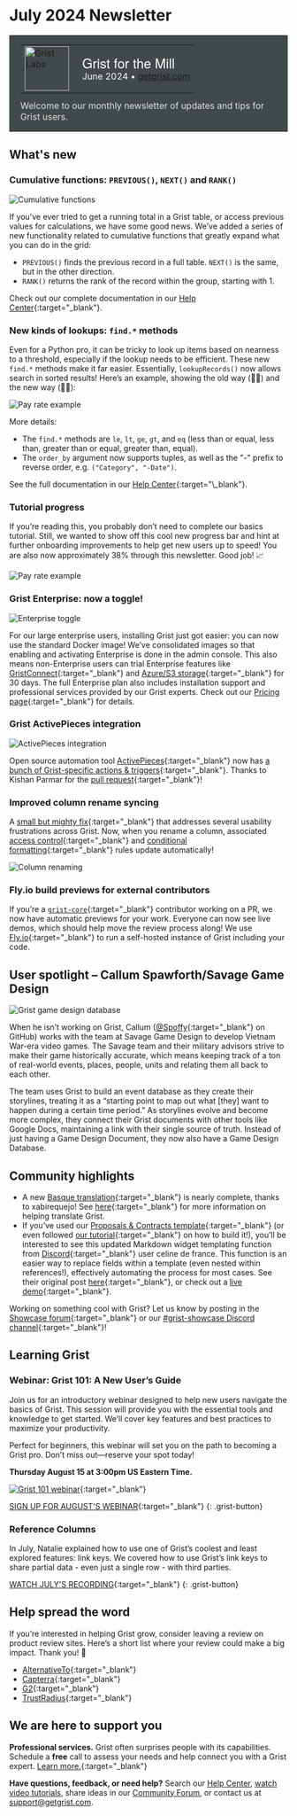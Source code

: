 # July 2024 Newsletter

<style>
  /* restore some poorly overridden defaults */
  .newsletter-header .table {
    background-color: initial;
    border: initial;
  }
  .newsletter-header .table > tbody > tr > td {
    padding: initial;
    border: initial;
    vertical-align: initial;
  }
  .newsletter-header img.header-img {
    padding: initial;
    max-width: initial;
    display: initial;
    padding: initial;
    line-height: initial;
    background-color: initial;
    border: initial;
    border-radius: initial;
    margin: initial;
  }

  /* copy newsletter styles, with a prefix for sufficient specificity */
  .newsletter-header .header {
    border: none;
    padding: 0;
    margin: 0;
  }
  .newsletter-header table > tbody > tr > td.header-image {
    width: 80px;
    padding-right: 16px;
  }
  .newsletter-header table > tbody > tr > td.header-text {
    background-color: #42494B;
    padding: 16px 20px;
  }
  .newsletter-header table.header-top {
    border: none;
    padding: 0;
    margin: 0;
    width: 100%;
  }
  .header-title {
    font-family: Helvetica Neue, Helvetica, Arial, sans-serif;
    font-size: 24px;
    line-height: 28px;
    color: #FFFFFF;
  }
  .header-month {
    color: #FFFFFF;
  }
  .header-welcome {
    margin-top: 12px;
    color: #FFFFFF;
  }
  .newsletter-summary {
    background-color: #e3fff5;
    margin: 0;
    padding: 10px;
  }
  .newsletter-summary-header {
    text-align: center;
    padding-bottom: 10px;
    border-bottom: 1px solid lightgrey;
  }
  .newsletter-summary ul {
    padding-left: 20px;
  }
  .newsletter-summary li {
    margin-bottom: 10px;
  }
  .newsletter-summary li p {
    margin: 0px
  }
</style>
<div class="newsletter-header">
<table class="header" cellpadding="0" cellspacing="0" border="0"><tr>
  <td class="header-text">
    <table class="header-top"><tr>
      <td class="header-image">
        <a href="https://www.getgrist.com">
          <img class="header-img" src="/images/newsletters/grist-labs.png" width="80" height="80" alt="Grist Labs" border="0">
        </a>
      </td>
      <td class="header-top-text">
        <div class="header-title">Grist for the Mill</div>
        <div class="header-month">June 2024
          &#8226; <a href="https://www.getgrist.com/">getgrist.com</a></div>
      </td>
    </tr></table>
    <div class="header-welcome" style="color: #e0e0e0;">
      Welcome to our monthly newsletter of updates and tips for Grist users.
    </div>
  </td>
</tr></table>
</div>

## What's new

### Cumulative functions: `PREVIOUS()`, `NEXT()` and `RANK()`

![Cumulative functions](../images/newsletters/2024-07/cumulative-full.gif)

If you’ve ever tried to get a running total in a Grist table, or access previous values for calculations, we have some good news. We’ve added a series of new functionality related to cumulative functions that greatly expand what you can do in the grid:

* `PREVIOUS()` finds the previous record in a full table. `NEXT()` is the same, but in the other direction. 
* `RANK()` returns the rank of the record within the group, starting with 1.

Check out our complete documentation in our [Help Center](https://support.getgrist.com/functions/#cumulative){:target="\_blank"}.

### New kinds of lookups: `find.*` methods 

Even for a Python pro, it can be tricky to look up items based on nearness to a threshold, especially if the lookup needs to be efficient. These new `find.*` methods make it far easier. Essentially, `lookupRecords()` now allows search in sorted results! Here’s an example, showing the old way (🐢🙅) and the new way (🏃‍➡️): 

![Pay rate example](../images/newsletters/2024-07/find-methods.png)

More details:

* The `find.*` methods are `le`, `lt`, `ge`, `gt`, and `eq` (less than or equal, less than, greater than or equal, greater than, equal).
* The `order_by` argument now supports tuples, as well as the "-" prefix to reverse order, e.g. `("Category", "-Date")`.

See the full documentation in our [Help Center](https://support.getgrist.com/functions/#find_){:target="\_blank"}.

### Tutorial progress

If you’re reading this, you probably don’t need to complete our basics tutorial. Still, we wanted to show off this cool new progress bar and hint at further onboarding improvements to help get new users up to speed! You are also now approximately 38% through this newsletter. Good job! 📈

![Pay rate example](../images/newsletters/2024-07/tutorial-progress.png)

### Grist Enterprise: now a toggle!

![Enterprise toggle](../images/newsletters/2024-07/enterprise-toggle.gif)

For our large enterprise users, installing Grist just got easier: you can now use the standard Docker image! We’ve consolidated images so that enabling and activating Enterprise is done in the admin console. This also means non-Enterprise users can trial Enterprise features like [GristConnect](https://support.getgrist.com/install/grist-connect/){:target="\_blank"} and [Azure/S3 storage](https://support.getgrist.com/install/cloud-storage/#azure){:target="\_blank"} for 30 days. The full Enterprise plan also includes installation support and professional services provided by our Grist experts. Check out our [Pricing page](https://www.getgrist.com/pricing/){:target="\_blank"} for details.

### Grist ActivePieces integration

![ActivePieces integration](../images/newsletters/2024-07/activepieces.png)

Open source automation tool [ActivePieces](https://www.activepieces.com/){:target="\_blank"} now has [a bunch of Grist-specific actions & triggers](https://www.activepieces.com/pieces/grist){:target="\_blank"}. Thanks to Kishan Parmar for the [pull request](https://github.com/activepieces/activepieces/pull/5069){:target="\_blank"}!

### Improved column rename syncing

A [small but mighty fix](https://github.com/gristlabs/grist-core/pull/1038){:target="\_blank"} that addresses several usability frustrations across Grist. Now, when you rename a column, associated [access control](https://support.getgrist.com/access-rules/#access-rules){:target="\_blank"} and [conditional formatting](https://support.getgrist.com/conditional-formatting/){:target="\_blank"} rules update automatically! 

![Column renaming](../images/newsletters/2024-07/column-rename.gif)

### Fly.io build previews for external contributors

If you’re a [`grist-core`](https://github.com/gristlabs/grist-core){:target="\_blank"} contributor working on a PR, we now have automatic previews for your work. Everyone can now see live demos, which should help move the review process along! We use [Fly.io](http://fly.io/){:target="\_blank"} to run a self-hosted instance of Grist including your code.

## User spotlight – Callum Spawforth/Savage Game Design

![Grist game design database](../images/newsletters/2024-07/callum-3.png)

When he isn’t working on Grist, Callum ([@Spoffy](https://github.com/Spoffy){:target="\_blank"} on GitHub) works with the team at Savage Game Design to develop Vietnam War-era video games. The Savage team and their military advisors strive to make their game historically accurate, which means keeping track of a ton of real-world events, places, people, units and relating them all back to each other.

The team uses Grist to build an event database as they create their storylines, treating it as a “starting point to map out what \[they\] want to happen during a certain time period.” As storylines evolve and become more complex, they connect their Grist documents with other tools like Google Docs, maintaining a link with their single source of truth. Instead of just having a Game Design Document, they now also have a Game Design Database.

## Community highlights

* A new [Basque translation](https://hosted.weblate.org/projects/grist/client/eu/){:target="\_blank"} is nearly complete, thanks to xabirequejo! See [here](https://community.getgrist.com/t/translating-grist/2086){:target="\_blank"} for more information on helping translate Grist.
* If you’ve used our [Proposals & Contracts template](https://public.getgrist.com/nyPmvvea8c54/Proposals-and-Contracts-Template/m/fork){:target="\_blank"} (or even followed [our tutorial](https://support.getgrist.com/examples/2023-07-proposals-contracts/#creating-proposals){:target="\_blank"} on how to build it!), you’ll be interested to see this updated Markdown widget templating function from [Discord](https://discord.gg/MYKpYQ3fbP){:target="\_blank"} user celine de france. This function is an easier way to replace fields within a template (even nested within references!), effectively automating the process for most cases. See their original post [here](https://discord.com/channels/1176642613022044301/1176646309223075860/1255885603153907844){:target="\_blank"}, or check out a [live demo](https://public.getgrist.com/rshLAdMBmoWJ/Markdown-reports-Celine-formula/p/16#a1.s52.r1.c36){:target="\_blank"}.

Working on something cool with Grist? Let us know by posting in the [Showcase forum](https://community.getgrist.com/c/showcase/8){:target="\_blank"} or our [#grist-showcase Discord channel](https://discord.gg/MYKpYQ3fbP){:target="\_blank"}!

## Learning Grist

### Webinar: Grist 101: A New User’s Guide

Join us for an introductory webinar designed to help new users navigate the basics of Grist. This session will provide you with the essential tools and knowledge to get started. We’ll cover key features and best practices to maximize your productivity.

Perfect for beginners, this webinar will set you on the path to becoming a Grist pro. Don’t miss out—reserve your spot today!

**Thursday August 15 at 3:00pm US Eastern Time.**

[![Grist 101 webinar](../images/newsletters/2024-07/webinar.png)](https://www.getgrist.com/webinars/grist-101-new-users-guide/?utm_source=support-newsletter&utm_medium=internal&utm_campaign=build-webinar&utm_term=august-2024){:target="\_blank"}

[SIGN UP FOR AUGUST'S WEBINAR](https://www.getgrist.com/webinars/grist-101-new-users-guide/?utm_source=support-newsletter&utm_medium=internal&utm_campaign=build-webinar&utm_term=august-2024){:target="\_blank"}
{: .grist-button}

### Reference Columns

In July, Natalie explained how to use one of Grist’s coolest and least explored features: link keys. We covered how to use Grist’s link keys to share partial data - even just a single row - with third parties.

[WATCH JULY'S RECORDING](https://www.getgrist.com/webinars/grist-sharing-partial-data-link-keys-2/){:target="\_blank"}
{: .grist-button}

## Help spread the word
If you’re interested in helping Grist grow, consider leaving a review on product review sites. Here’s a short list where your review could make a big impact. Thank you! 🙏

* [AlternativeTo](https://alternativeto.net/software/grist/about/){:target="\_blank"}
* [Capterra](https://www.capterra.com/p/232821/Grist/){:target="\_blank"}
* [G2](https://www.g2.com/products/grist){:target="\_blank"}
* [TrustRadius](https://www.trustradius.com/products/grist/){:target="\_blank"}

## We are here to support you

**Professional services.** Grist often surprises people with its capabilities. Schedule a **free** call to assess your needs and help connect you with a Grist expert. [Learn more.](https://www.getgrist.com/professional-services/){:target="\_blank"}

**Have questions, feedback, or need help?** Search our [Help Center](../index.md), [watch video
tutorials](https://www.youtube.com/channel/UCx0ioQrrC-bIrkmZ7ZULr0g/playlists), share ideas in our
[Community Forum](https://community.getgrist.com), or contact us at <support@getgrist.com>.